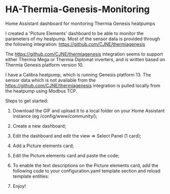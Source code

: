 # HA-Thermia-Genesis-Monitoring
Home Assistant dashboard for monitoring Thermia Genesis heatpumps

I created a 'Picture Elements' dashboard to be able to monitor the parameters of my heatpump.
Most of the sensor data is provided through the following integration: https://github.com/CJNE/thermiagenesis

The https://github.com/CJNE/thermiagenesis integration seems to support either Thermia Mega or Thermia Diplomat inverters, and is written based on Thermia Genesis platform version 10.

I have a Calibra heatpump, which is running Genesis platform 13.
The sensor data which is not available from the https://github.com/CJNE/thermiagenesis integration is pulled locally from the heatpump using Modbus TCP.


Steps to get started:
1) Download the GIF and upload it to a local folder on your Home Assistant instance (eg /config/www/community/);
2) Create a new dashboard;
3) Edit the dashboard and edit the view => Select Panel (1 card);
4) Add a Picture elements card;
5) Edit the Picture elements card and paste the code;
6) To enable the text descriptions on the Picture elements card, add the following code to your configuration.yaml template section and reload template entities:
   
8) Enjoy!
